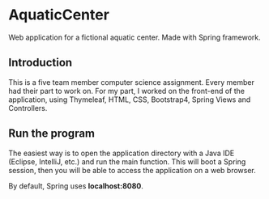 # AquaticCenter
Web application for a fictional aquatic center. Made with Spring framework.

## Introduction
This is a five team member computer science assignment. Every member had their part to work on. For my part, I worked on the front-end of the application, using Thymeleaf, HTML, CSS, Bootstrap4, Spring Views and Controllers.

## Run the program
The easiest way is to open the application directory with a Java IDE (Eclipse, IntelliJ, etc.) and run the main function. This will boot a Spring session, then you will be able to access the application on a web browser.

By default, Spring uses **localhost:8080**.


